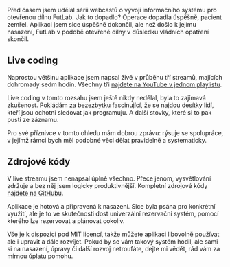 <!-- dcterms:title = Jak to dopadlo s informačním systémem FutLabu? -->
<!-- dcterms:abstract = Před časem jsem udělal sérii webcastů o vývoji informačního systému pro otevřenou dílnu FutLab. Šlo o jednoduchou (ale ne triviální) aplikaci pro .NET 5. Jak to dopadlo? Operace dopadla úspěšně, pacient zemřel. Aplikaci jsem sice úspěšně dokončil, ale než došlo k jejímu nasazení, FutLab v podobě otevřené dílny v důsledku vládních opatření skončil. -->
<!-- dcterms:creator = Michal Altair Valášek -->
<!-- x4w:pictureUrl = /perex-pictures/20201115-futlabis-1.jpg -->
<!-- x4w:pictureWidth = 150 -->
<!-- x4w:pictureHeight = 150 -->
<!-- x4w:coverUrl = /cover-pictures/20201115-futlabis-1.jpg -->
<!-- x4w:category = IT -->
<!-- x4w:category = ReP -->
<!-- dcterms:date = 2021-02-14 -->

Před časem jsem udělal sérii webcastů o vývoji informačního systému pro otevřenou dílnu FutLab. Jak to dopadlo? Operace dopadla úspěšně, pacient zemřel. Aplikaci jsem sice úspěšně dokončil, ale než došlo k jejímu nasazení, FutLab v podobě otevřené dílny v důsledku vládních opatření skončil.

## Live coding

Naprostou většinu aplikace jsem napsal živě v průběhu tří streamů, majících dohromady sedm hodin. Všechny tři [najdete na YouTube v jednom playlistu](https://www.youtube.com/playlist?list=PLoOpAe_g1x4IxYK9A8aT0To60DF6IHTFl).

Live coding v tomto rozsahu jsem ještě nikdy nedělal, byla to zajímavá zkušenost. Pokládám za bezezbytku fascinující, že se najdou desítky lidí, kteří jsou ochotni sledovat jak programuju. A další stovky, které si to pak pustí ze záznamu.

Pro své příznivce v tomto ohledu mám dobrou zprávu: rýsuje se spolupráce, v jejímž rámci bych měl podobné věci dělat pravidelně a systematicky.

## Zdrojové kódy

V live streamu jsem nenapsal úplně všechno. Přece jenom, vysvětlování zdržuje a bez něj jsem logicky produktivnější. Kompletní zdrojové kódy [najdete na GitHubu](https://github.com/ridercz/FutLabIS).

Aplikace je hotová a připravená k nasazení. Sice byla psána pro konkrétní využití, ale je to ve skutečnosti dost univerzální rezervační systém, pomocí kterého lze rezervovat a plánovat cokoliv.

Vše je k dispozici pod MIT licencí, takže můžete aplikaci libovolně používat ale i upravit a dále rozvíjet. Pokud by se vám takový systém hodil, ale sami si na nasazení, úpravy či další rozvoj netroufáte, dejte mi vědět, rád vám za mírnou úplatu pomohu.